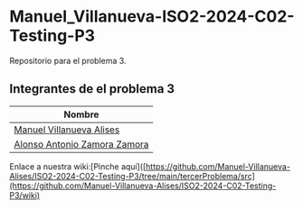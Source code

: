 # Manuel_Villanueva-ISO2-2024-C02-Testing-P3
Repositorio para el problema 3.

## Integrantes de el problema 3

| Nombre                                    |
|-------------------------------------------|
| [Manuel Villanueva Alises](mailto:raul.mata@alu.uclm.es)       |
| [Alonso Antonio Zamora Zamora](mailto:AlonsoAntonio.Zamora@alu.uclm.es)      |

Enlace a nuestra wiki:[Pinche aquí]([https://github.com/Manuel-Villanueva-Alises/ISO2-2024-C02-Testing-P3/tree/main/tercerProblema/src](https://github.com/Manuel-Villanueva-Alises/ISO2-2024-C02-Testing-P3/wiki) 
